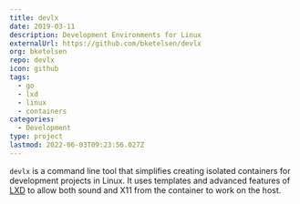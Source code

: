```yaml
---
title: devlx
date: 2019-03-11
description: Development Environments for Linux
externalUrl: https://github.com/bketelsen/devlx
org: bketelsen
repo: devlx
icon: github
tags:
  - go
  - lxd
  - linux
  - containers
categories:
  - Development
type: project
lastmod: 2022-06-03T09:23:56.027Z
---
```


`devlx` is a command line tool that simplifies creating isolated containers for development projects in Linux.  It uses templates and advanced features of [LXD](https://linuxcontainers.org/lxd/introduction/) to allow both sound and X11 from the container to work on the host.
